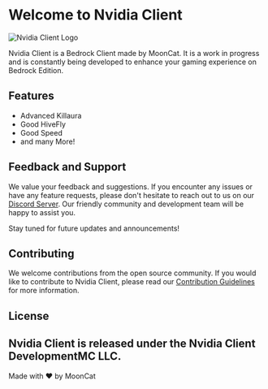 # Welcome to Nvidia Client

![Nvidia Client Logo](https://static.vecteezy.com/system/resources/previews/020/190/499/original/nvidia-logo-nvidia-icon-free-free-vector.jpg)

Nvidia Client is a Bedrock Client made by MoonCat. It is a work in progress and is constantly being developed to enhance your gaming experience on Bedrock Edition.

## Features
- Advanced Killaura
- Good HiveFly
- Good Speed
- and many More!



## Feedback and Support
We value your feedback and suggestions. If you encounter any issues or have any feature requests, please don't hesitate to reach out to us on our [Discord Server](https://discord.gg/KkuktpXEhB). Our friendly community and development team will be happy to assist you.


Stay tuned for future updates and announcements!

## Contributing
We welcome contributions from the open source community. If you would like to contribute to Nvidia Client, please read our [Contribution Guidelines](link_to_contribution_guidelines) for more information.

## License
Nvidia Client is released under the Nvidia Client DevelopmentMC LLC.
---

Made with ❤️ by MoonCat
